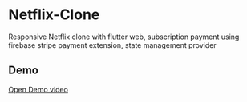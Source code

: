 # Netflix-Clone

Responsive Netflix clone with flutter web, subscription payment using firebase stripe payment extension, state management provider

## Demo

[Open Demo video](https://www.youtube.com/watch?v=4Q6YL69b0B0)



